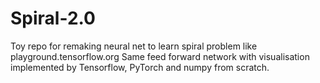 # Spiral-2.0
Toy repo for remaking neural net to learn spiral problem like playground.tensorflow.org
Same feed forward network with visualisation implemented by Tensorflow, PyTorch and numpy from scratch.
